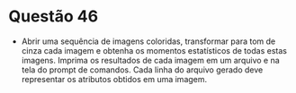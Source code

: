 # Questão 46

- Abrir uma sequência de imagens coloridas, transformar para tom de cinza cada imagem e obtenha os momentos estatísticos
de todas estas imagens. Imprima os resultados de cada imagem em um arquivo e na tela do prompt de comandos. Cada linha
do arquivo gerado deve representar os atributos obtidos em uma imagem.